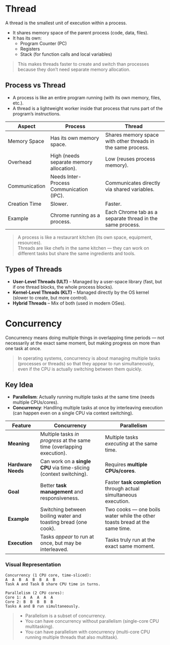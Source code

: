 # Thread

A thread is the smallest unit of execution within a process.

- It shares memory space of the parent process (code, data, files).
- It has its own:
    - Program Counter (PC)
    - Registers
    - Stack (for function calls and local variables)

> This makes threads faster to create and switch than processes because they don’t need separate memory allocation.

## Process vs Thread

- A process is like an entire program running (with its own memory, files, etc.).
- A thread is a lightweight worker inside that process that runs part of the program’s instructions.

| **Aspect**    | **Process**                              | **Thread**                                                  |
| ------------- | ---------------------------------------- | ----------------------------------------------------------- |
| Memory Space  | Has its own memory space.                | Shares memory space with other threads in the same process. |
| Overhead      | High (needs separate memory allocation). | Low (reuses process memory).                                |
| Communication | Needs Inter-Process Communication (IPC). | Communicates directly via shared variables.                 |
| Creation Time | Slower.                                  | Faster.                                                     |
| Example       | Chrome running as a process.             | Each Chrome tab as a separate thread in the same process.   |

> A process is like a restaurant kitchen (its own space, equipment, resources). <br> Threads are like chefs in the same kitchen — they can work on different tasks but share the same ingredients and tools.

## Types of Threads

- **User-Level Threads (ULT)** – Managed by a user-space library (fast, but if one thread blocks, the whole process blocks).
- **Kernel-Level Threads (KLT)** – Managed directly by the OS kernel (slower to create, but more control).
- **Hybrid Threads** – Mix of both (used in modern OSes).

# Concurrency

Concurrency means doing multiple things in overlapping time periods — not necessarily at the exact same moment, but making progress on more than one task at once.

> In operating systems, concurrency is about managing multiple tasks (processes or threads) so that they appear to run simultaneously, even if the CPU is actually switching between them quickly.

## Key Idea

- **Parallelism**: Actually running multiple tasks at the same time (needs multiple CPUs/cores).
- **Concurrency**: Handling multiple tasks at once by interleaving execution (can happen even on a single CPU via context switching).

| Feature            | **Concurrency**                                                        | **Parallelism**                                                            |
| ------------------ | ---------------------------------------------------------------------- | -------------------------------------------------------------------------- |
| **Meaning**        | Multiple tasks *in progress* at the same time (overlapping execution). | Multiple tasks *executing* at the same time.                               |
| **Hardware Needs** | Can work on a **single CPU** via time-slicing (context switching).     | Requires **multiple CPUs/cores**.                                          |
| **Goal**           | Better **task management** and responsiveness.                         | Faster **task completion** through actual simultaneous execution.          |
| **Example**        | Switching between boiling water and toasting bread (one cook).         | Two cooks — one boils water while the other toasts bread at the same time. |
| **Execution**      | Tasks *appear* to run at once, but may be interleaved.                 | Tasks truly run at the exact same moment.                                  |

### Visual Representation

```
Concurrency (1 CPU core, time-sliced):
A  A  B  A  B  B  A  B
Task A and Task B share CPU time in turns.

Parallelism (2 CPU cores):
Core 1: A  A  A  A  A
Core 2: B  B  B  B  B
Tasks A and B run simultaneously.

```

> - Parallelism is a subset of concurrency.
> - You can have concurrency without parallelism (single-core CPU multitasking).
> - You can have parallelism with concurrency (multi-core CPU running multiple threads that also multitask).

